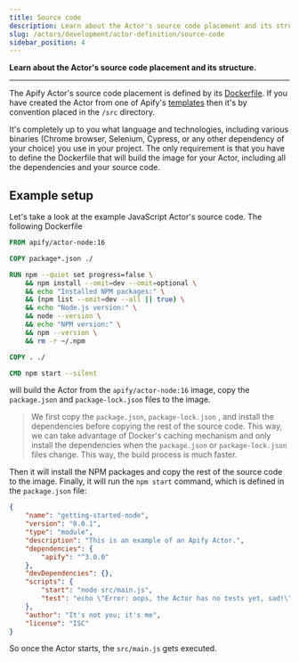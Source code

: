 ```yaml
---
title: Source code
description: Learn about the Actor's source code placement and its structure.
slug: /actors/development/actor-definition/source-code
sidebar_position: 4
---
```


**Learn about the Actor's source code placement and its structure.**

---

The Apify Actor's source code placement is defined by its [Dockerfile](./dockerfile.md). If you have created the Actor from one of Apify's [templates](https://apify.com/templates) then it's by convention placed in the `/src` directory.

It's completely up to you what language and technologies, including various binaries (Chrome browser, Selenium, Cypress, or any other dependency of your choice) you use in your project. The only requirement is that you have to define the Dockerfile that will build the image for your Actor, including all the dependencies and your source code.

## Example setup

Let's take a look at the example JavaScript Actor's source code. The following Dockerfile

```dockerfile
FROM apify/actor-node:16

COPY package*.json ./

RUN npm --quiet set progress=false \
    && npm install --omit=dev --omit=optional \
    && echo "Installed NPM packages:" \
    && (npm list --omit=dev --all || true) \
    && echo "Node.js version:" \
    && node --version \
    && echo "NPM version:" \
    && npm --version \
    && rm -r ~/.npm

COPY . ./

CMD npm start --silent
```

will build the Actor from the `apify/actor-node:16` image, copy the `package.json` and `package-lock.json` files to the image.

> We first copy the `package.json`, `package-lock.json` , and install the dependencies before copying the rest of the source code. This way, we can take advantage of Docker's caching mechanism and only install the dependencies when the `package.json` or `package-lock.json` files change. This way, the build process is much faster.

Then it will install the NPM packages and copy the rest of the source code to the image. Finally, it will run the `npm start` command, which is defined in the `package.json` file:

```json
{
    "name": "getting-started-node",
    "version": "0.0.1",
    "type": "module",
    "description": "This is an example of an Apify Actor.",
    "dependencies": {
        "apify": "^3.0.0"
    },
    "devDependencies": {},
    "scripts": {
        "start": "node src/main.js",
        "test": "echo \"Error: oops, the Actor has no tests yet, sad!\" && exit 1"
    },
    "author": "It's not you; it's me",
    "license": "ISC"
}
```

So once the Actor starts, the `src/main.js` gets executed.
